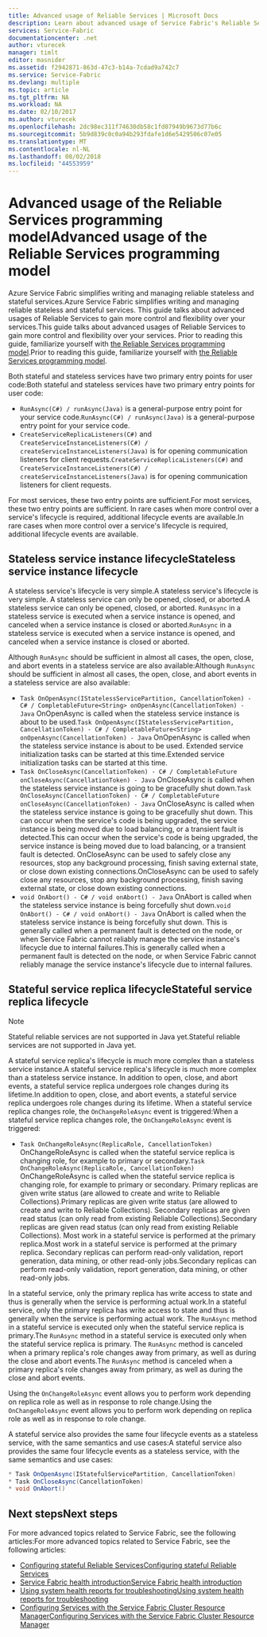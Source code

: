 ```yaml
---
title: Advanced usage of Reliable Services | Microsoft Docs
description: Learn about advanced usage of Service Fabric's Reliable Services for added flexibility in your services.
services: Service-Fabric
documentationcenter: .net
author: vturecek
manager: timlt
editor: masnider
ms.assetid: f2942871-863d-47c3-b14a-7cdad9a742c7
ms.service: Service-Fabric
ms.devlang: multiple
ms.topic: article
ms.tgt_pltfrm: NA
ms.workload: NA
ms.date: 02/10/2017
ms.author: vturecek
ms.openlocfilehash: 2dc98ec311f74630db58c1fd07949b9673d77b6c
ms.sourcegitcommit: 5b9d839c0c0a94b293fdafe1d6e5429506c07e05
ms.translationtype: MT
ms.contentlocale: nl-NL
ms.lasthandoff: 08/02/2018
ms.locfileid: "44553959"
---
```

# <a name="advanced-usage-of-the-reliable-services-programming-model"></a><span data-ttu-id="f55dd-103">Advanced usage of the Reliable Services programming model</span><span class="sxs-lookup"><span data-stu-id="f55dd-103">Advanced usage of the Reliable Services programming model</span></span>
<span data-ttu-id="f55dd-104">Azure Service Fabric simplifies writing and managing reliable stateless and stateful services.</span><span class="sxs-lookup"><span data-stu-id="f55dd-104">Azure Service Fabric simplifies writing and managing reliable stateless and stateful services.</span></span> <span data-ttu-id="f55dd-105">This guide talks about advanced usages of Reliable Services to gain more control and flexibility over your services.</span><span class="sxs-lookup"><span data-stu-id="f55dd-105">This guide talks about advanced usages of Reliable Services to gain more control and flexibility over your services.</span></span> <span data-ttu-id="f55dd-106">Prior to reading this guide, familiarize yourself with [the Reliable Services programming model](service-fabric-reliable-services-introduction.md).</span><span class="sxs-lookup"><span data-stu-id="f55dd-106">Prior to reading this guide, familiarize yourself with [the Reliable Services programming model](service-fabric-reliable-services-introduction.md).</span></span>

<span data-ttu-id="f55dd-107">Both stateful and stateless services have two primary entry points for user code:</span><span class="sxs-lookup"><span data-stu-id="f55dd-107">Both stateful and stateless services have two primary entry points for user code:</span></span>

* <span data-ttu-id="f55dd-108">`RunAsync(C#) / runAsync(Java)` is a general-purpose entry point for your service code.</span><span class="sxs-lookup"><span data-stu-id="f55dd-108">`RunAsync(C#) / runAsync(Java)` is a general-purpose entry point for your service code.</span></span>
* <span data-ttu-id="f55dd-109">`CreateServiceReplicaListeners(C#)` and `CreateServiceInstanceListeners(C#) / createServiceInstanceListeners(Java)` is for opening communication listeners for client requests.</span><span class="sxs-lookup"><span data-stu-id="f55dd-109">`CreateServiceReplicaListeners(C#)` and `CreateServiceInstanceListeners(C#) / createServiceInstanceListeners(Java)` is for opening communication listeners for client requests.</span></span>

<span data-ttu-id="f55dd-110">For most services, these two entry points are sufficient.</span><span class="sxs-lookup"><span data-stu-id="f55dd-110">For most services, these two entry points are sufficient.</span></span> <span data-ttu-id="f55dd-111">In rare cases when more control over a service's lifecycle is required, additional lifecycle events are available.</span><span class="sxs-lookup"><span data-stu-id="f55dd-111">In rare cases when more control over a service's lifecycle is required, additional lifecycle events are available.</span></span>

## <a name="stateless-service-instance-lifecycle"></a><span data-ttu-id="f55dd-112">Stateless service instance lifecycle</span><span class="sxs-lookup"><span data-stu-id="f55dd-112">Stateless service instance lifecycle</span></span>
<span data-ttu-id="f55dd-113">A stateless service's lifecycle is very simple.</span><span class="sxs-lookup"><span data-stu-id="f55dd-113">A stateless service's lifecycle is very simple.</span></span> <span data-ttu-id="f55dd-114">A stateless service can only be opened, closed, or aborted.</span><span class="sxs-lookup"><span data-stu-id="f55dd-114">A stateless service can only be opened, closed, or aborted.</span></span> <span data-ttu-id="f55dd-115">`RunAsync` in a stateless service is executed when a service instance is opened, and canceled when a service instance is closed or aborted.</span><span class="sxs-lookup"><span data-stu-id="f55dd-115">`RunAsync` in a stateless service is executed when a service instance is opened, and canceled when a service instance is closed or aborted.</span></span>

<span data-ttu-id="f55dd-116">Although `RunAsync` should be sufficient in almost all cases, the open, close, and abort events in a stateless service are also available:</span><span class="sxs-lookup"><span data-stu-id="f55dd-116">Although `RunAsync` should be sufficient in almost all cases, the open, close, and abort events in a stateless service are also available:</span></span>

* <span data-ttu-id="f55dd-117">`Task OnOpenAsync(IStatelessServicePartition, CancellationToken) - C# / CompletableFuture<String> onOpenAsync(CancellationToken) - Java` OnOpenAsync is called when the stateless service instance is about to be used.</span><span class="sxs-lookup"><span data-stu-id="f55dd-117">`Task OnOpenAsync(IStatelessServicePartition, CancellationToken) - C# / CompletableFuture<String> onOpenAsync(CancellationToken) - Java` OnOpenAsync is called when the stateless service instance is about to be used.</span></span> <span data-ttu-id="f55dd-118">Extended service initialization tasks can be started at this time.</span><span class="sxs-lookup"><span data-stu-id="f55dd-118">Extended service initialization tasks can be started at this time.</span></span>
* <span data-ttu-id="f55dd-119">`Task OnCloseAsync(CancellationToken) - C# / CompletableFuture onCloseAsync(CancellationToken) - Java` OnCloseAsync is called when the stateless service instance is going to be gracefully shut down.</span><span class="sxs-lookup"><span data-stu-id="f55dd-119">`Task OnCloseAsync(CancellationToken) - C# / CompletableFuture onCloseAsync(CancellationToken) - Java` OnCloseAsync is called when the stateless service instance is going to be gracefully shut down.</span></span> <span data-ttu-id="f55dd-120">This can occur when the service's code is being upgraded, the service instance is being moved due to load balancing, or a transient fault is detected.</span><span class="sxs-lookup"><span data-stu-id="f55dd-120">This can occur when the service's code is being upgraded, the service instance is being moved due to load balancing, or a transient fault is detected.</span></span> <span data-ttu-id="f55dd-121">OnCloseAsync can be used to safely close any resources, stop any background processing, finish saving external state, or close down existing connections.</span><span class="sxs-lookup"><span data-stu-id="f55dd-121">OnCloseAsync can be used to safely close any resources, stop any background processing, finish saving external state, or close down existing connections.</span></span>
* <span data-ttu-id="f55dd-122">`void OnAbort() - C# / void onAbort() - Java` OnAbort is called when the stateless service instance is being forcefully shut down.</span><span class="sxs-lookup"><span data-stu-id="f55dd-122">`void OnAbort() - C# / void onAbort() - Java` OnAbort is called when the stateless service instance is being forcefully shut down.</span></span> <span data-ttu-id="f55dd-123">This is generally called when a permanent fault is detected on the node, or when Service Fabric cannot reliably manage the service instance's lifecycle due to internal failures.</span><span class="sxs-lookup"><span data-stu-id="f55dd-123">This is generally called when a permanent fault is detected on the node, or when Service Fabric cannot reliably manage the service instance's lifecycle due to internal failures.</span></span>

## <a name="stateful-service-replica-lifecycle"></a><span data-ttu-id="f55dd-124">Stateful service replica lifecycle</span><span class="sxs-lookup"><span data-stu-id="f55dd-124">Stateful service replica lifecycle</span></span>

> [!NOTE]
> <span data-ttu-id="f55dd-125">Stateful reliable services are not supported in Java yet.</span><span class="sxs-lookup"><span data-stu-id="f55dd-125">Stateful reliable services are not supported in Java yet.</span></span>
>
>

<span data-ttu-id="f55dd-126">A stateful service replica's lifecycle is much more complex than a stateless service instance.</span><span class="sxs-lookup"><span data-stu-id="f55dd-126">A stateful service replica's lifecycle is much more complex than a stateless service instance.</span></span> <span data-ttu-id="f55dd-127">In addition to open, close, and abort events, a stateful service replica undergoes role changes during its lifetime.</span><span class="sxs-lookup"><span data-stu-id="f55dd-127">In addition to open, close, and abort events, a stateful service replica undergoes role changes during its lifetime.</span></span> <span data-ttu-id="f55dd-128">When a stateful service replica changes role, the `OnChangeRoleAsync` event is triggered:</span><span class="sxs-lookup"><span data-stu-id="f55dd-128">When a stateful service replica changes role, the `OnChangeRoleAsync` event is triggered:</span></span>

* <span data-ttu-id="f55dd-129">`Task OnChangeRoleAsync(ReplicaRole, CancellationToken)` OnChangeRoleAsync is called when the stateful service replica is changing role, for example to primary or secondary.</span><span class="sxs-lookup"><span data-stu-id="f55dd-129">`Task OnChangeRoleAsync(ReplicaRole, CancellationToken)` OnChangeRoleAsync is called when the stateful service replica is changing role, for example to primary or secondary.</span></span> <span data-ttu-id="f55dd-130">Primary replicas are given write status (are allowed to create and write to Reliable Collections).</span><span class="sxs-lookup"><span data-stu-id="f55dd-130">Primary replicas are given write status (are allowed to create and write to Reliable Collections).</span></span> <span data-ttu-id="f55dd-131">Secondary replicas are given read status (can only read from existing Reliable Collections).</span><span class="sxs-lookup"><span data-stu-id="f55dd-131">Secondary replicas are given read status (can only read from existing Reliable Collections).</span></span> <span data-ttu-id="f55dd-132">Most work in a stateful service is performed at the primary replica.</span><span class="sxs-lookup"><span data-stu-id="f55dd-132">Most work in a stateful service is performed at the primary replica.</span></span> <span data-ttu-id="f55dd-133">Secondary replicas can perform read-only validation, report generation, data mining, or other read-only jobs.</span><span class="sxs-lookup"><span data-stu-id="f55dd-133">Secondary replicas can perform read-only validation, report generation, data mining, or other read-only jobs.</span></span>

<span data-ttu-id="f55dd-134">In a stateful service, only the primary replica has write access to state and thus is generally when the service is performing actual work.</span><span class="sxs-lookup"><span data-stu-id="f55dd-134">In a stateful service, only the primary replica has write access to state and thus is generally when the service is performing actual work.</span></span> <span data-ttu-id="f55dd-135">The `RunAsync` method in a stateful service is executed only when the stateful service replica is primary.</span><span class="sxs-lookup"><span data-stu-id="f55dd-135">The `RunAsync` method in a stateful service is executed only when the stateful service replica is primary.</span></span> <span data-ttu-id="f55dd-136">The `RunAsync` method is canceled when a primary replica's role changes away from primary, as well as during the close and abort events.</span><span class="sxs-lookup"><span data-stu-id="f55dd-136">The `RunAsync` method is canceled when a primary replica's role changes away from primary, as well as during the close and abort events.</span></span>

<span data-ttu-id="f55dd-137">Using the `OnChangeRoleAsync` event allows you to perform work depending on replica role as well as in response to role change.</span><span class="sxs-lookup"><span data-stu-id="f55dd-137">Using the `OnChangeRoleAsync` event allows you to perform work depending on replica role as well as in response to role change.</span></span>

<span data-ttu-id="f55dd-138">A stateful service also provides the same four lifecycle events as a stateless service, with the same semantics and use cases:</span><span class="sxs-lookup"><span data-stu-id="f55dd-138">A stateful service also provides the same four lifecycle events as a stateless service, with the same semantics and use cases:</span></span>

```csharp
* Task OnOpenAsync(IStatefulServicePartition, CancellationToken)
* Task OnCloseAsync(CancellationToken)
* void OnAbort()
```

## <a name="next-steps"></a><span data-ttu-id="f55dd-139">Next steps</span><span class="sxs-lookup"><span data-stu-id="f55dd-139">Next steps</span></span>
<span data-ttu-id="f55dd-140">For more advanced topics related to Service Fabric, see the following articles:</span><span class="sxs-lookup"><span data-stu-id="f55dd-140">For more advanced topics related to Service Fabric, see the following articles:</span></span>

* [<span data-ttu-id="f55dd-141">Configuring stateful Reliable Services</span><span class="sxs-lookup"><span data-stu-id="f55dd-141">Configuring stateful Reliable Services</span></span>](service-fabric-reliable-services-configuration.md)
* [<span data-ttu-id="f55dd-142">Service Fabric health introduction</span><span class="sxs-lookup"><span data-stu-id="f55dd-142">Service Fabric health introduction</span></span>](service-fabric-health-introduction.md)
* [<span data-ttu-id="f55dd-143">Using system health reports for troubleshooting</span><span class="sxs-lookup"><span data-stu-id="f55dd-143">Using system health reports for troubleshooting</span></span>](service-fabric-understand-and-troubleshoot-with-system-health-reports.md)
* [<span data-ttu-id="f55dd-144">Configuring Services with the Service Fabric Cluster Resource Manager</span><span class="sxs-lookup"><span data-stu-id="f55dd-144">Configuring Services with the Service Fabric Cluster Resource Manager</span></span>](service-fabric-cluster-resource-manager-configure-services.md)
